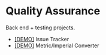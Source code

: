 # Quality Assurance

Back end + testing projects.

- [[DEMO]](https://replit.com/@d-0-t/Issue-Tracker) Issue Tracker
- [[DEMO]](https://replit.com/@d-0-t/MetricImperial-Converter) Metric/Imperial Converter
